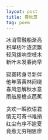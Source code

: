 ```yaml
---
layout: post
title: 春秋意
tag: poem
---
```


冰消雪融船渐高<br />
积岸枯叶逐流飘<br />
轻风拨响空枝木<br />
新叶未发春尚早

寂寞转身寻新伴<br />
他年落黄林间绕<br />
春风忽解秋水意<br />
雨敲屋檐点芭蕉

贪欢一瞬欲语君<br />
情无可寄书难捎<br />
红尘有序不逾夏<br />
竟惹无穷相思廖
